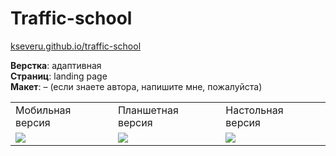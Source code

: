 # Traffic-school #

[kseveru.github.io/traffic-school](https://kseveru.github.io/traffic-school/ "Открыть проект")

**Верстка**: адаптивная  
**Страниц**: landing page  
**Макет**: &ndash; (если знаете автора, напишите мне, пожалуйста)  
<table>
  <tr>
    <td>Мобильная версия</td>
    <td>Планшетная версия</td>
    <td>Настольная версия</td>
  </tr>
  <tr>
    <td>
      <a href="https://kseveru.github.io/img/preview-traffic-school-mobile.png" title="Открыть макет">
        <img src="https://kseveru.github.io/img/preview-traffic-school-mobile--small.png">
      </a>
    </td>
    <td>
      <a href="https://kseveru.github.io/img/preview-traffic-school-tablet.png" title="Открыть макет">
        <img src="https://kseveru.github.io/img/preview-traffic-school-tablet--small.png">
      </a>
    </td>
    <td>
      <a href="https://kseveru.github.io/img/preview-traffic-school-desktop.jpg" title="Открыть макет">
        <img src="https://kseveru.github.io/img/preview-traffic-school-desktop--small.jpg">
      </a>
    </td>
  </tr>
</table>
